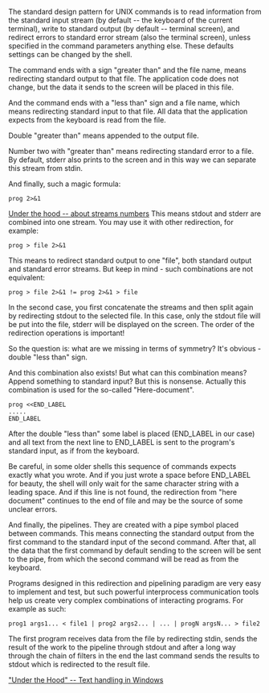 The standard design pattern for UNIX commands is to read information from the standard input stream (by default -- the keyboard of the current terminal), write to standard output (by default -- terminal screen), and redirect errors to standard error stream (also the terminal screen), unless specified in the command parameters anything else. These defaults settings can be changed by the shell.

The command ends with a sign "greater than" and the file name, means redirecting standard output to that file. The application code does not change, but the data it sends to the screen will be placed in this file.

And the command ends with a "less than" sign and a file name, which means redirecting standard input to that file. All data that the application expects from the keyboard is read from the file.

Double "greater than" means appended to the output file.

Number two with "greater than" means redirecting standard error to a file. By default, stderr also prints to the screen and in this way we can separate this stream from stdin.

And finally, such a magic formula:
```
prog 2>&1
```
[Under the hood -- about streams numbers](under_the_hood/streams_numbers.md)
This means stdout and stderr are combined into one stream. You may use it with other redirection, for example:
```
prog > file 2>&1
```
This means to redirect standard output to one "file", both standard output and standard error streams. But keep in mind - such combinations are not equivalent:
```
prog > file 2>&1 != prog 2>&1 > file
```
In the second case, you first concatenate the streams and then split again by redirecting stdout to the selected file. In this case, only the stdout file will be put into the file, stderr will be displayed on the screen. The order of the redirection operations is important!

So the question is: what are we missing in terms of symmetry? It's obvious - double "less than" sign.

And this combination also exists! But what can this combination means? Append something to standard input? But this is nonsense. Actually this combination is used for the so-called "Here-document".
```
prog <<END_LABEL
.....
END_LABEL
```
After the double "less than" some label is placed (END_LABEL in our case) and all text from the next line to END_LABEL is sent to the program's standard input, as if from the keyboard.

Be careful, in some older shells this sequence of commands expects exactly what you wrote. And if you just wrote a space before END_LABEL for beauty, the shell will only wait for the same character string with a leading space. And if this line is not found, the redirection from "here document" continues to the end of file and may be the source of some unclear errors.

And finally, the pipelines. They are created with a pipe symbol placed between commands. This means connecting the standard output from the first command to the standard input of the second command. After that, all the data that the first command by default sending to the screen will be sent to the pipe, from which the second command will be read as from the keyboard.

Programs designed in this redirection and pipelining paradigm are very easy to implement and test, but such powerful interprocess communication tools help us create very complex combinations of interacting programs. For example as such:
```
prog1 args1... < file1 | prog2 args2... | ... | progN argsN... > file2
```
The first program receives data from the file by redirecting stdin, sends the result of the work to the pipeline through stdout and after a long way through the chain of filters in the end the last command sends the results to stdout which is redirected to the result file.

["Under the Hood" -- Text handling in Windows](under_the_hood/text_in_Windows.md)

